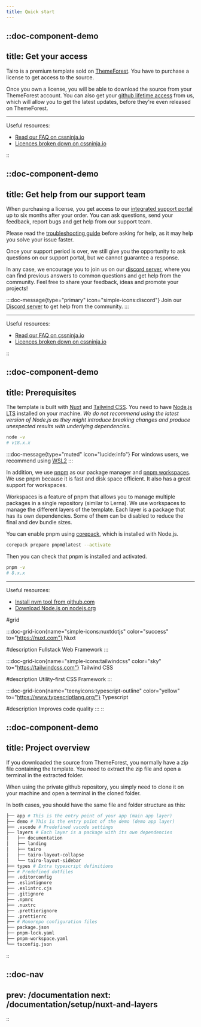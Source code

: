 ```yaml
---
title: Quick start
---
```



::doc-component-demo
---
title: Get your access
---
Tairo is a premium template sold on [ThemeForest](https://go.cssninja.io/buy-tairo). You have to purchase a license to get access to the source.

Once you own a license, you will be able to download the source from your ThemeForest account. You can also get your [github lifetime access](https://cssninja.io/faq/github-access) from us, which will allow you to get the latest updates, before they're even released on ThemeForest.

---

Useful resources:

- [Read our FAQ on cssninja.io](https://cssninja.io/faq/)
- [Licences broken down on cssninja.io](https://cssninja.io/faq/licenses)

::


::doc-component-demo
---
title: Get help from our support team
---
When purchasing a license, you get access to our [integrated support portal](https://cssninja.io/faq/support) up to six months after your order. You can ask questions, send your feedback, report bugs and get help from our support team.

Please read the [troubleshooting guide](/documentation/guides/troubleshooting) before asking for help, as it may help you solve your issue faster.

Once your support period is over, we still give you the opportunity to ask questions on our support portal, but we cannot guarantee a response.

In any case, we encourage you to join us on our [discord server](https://go.cssninja/discord), where you can find previous answers to common questions and get help from the community. Feel free to share your feedback, ideas and promote your projects!

:::doc-message{type="primary" icon="simple-icons:discord"}
Join our [Discord server](https://go.cssninja/discord) to get help from the community.
:::

---

Useful resources:

- [Read our FAQ on cssninja.io](https://cssninja.io/faq/)
- [Licences broken down on cssninja.io](https://cssninja.io/faq/licenses)

::



::doc-component-demo
---
title: Prerequisites
---
The template is built with [Nuxt](https://nuxt.com/) and [Tailwind CSS](https://tailwindcss.com/). You need to have [Node.js LTS](https://nodejs.org/en/) installed on your machine. *We do not recommend using the latest version of Node.js as they might introduce breaking changes and produce unexpected results with underlying dependencies.*

```bash
node -v
# v18.x.x
```

:::doc-message{type="muted" icon="lucide:info"}
For windows users, we recommend using [WSL2](https://learn.microsoft.com/en-us/windows/wsl/install)
:::

In addition, we use [pnpm](https://pnpm.io/) as our package manager and [pnpm workspaces](https://pnpm.io/workspaces). We use pnpm because it is fast and disk space efficient. It also has a great support for workspaces.

Workspaces is a feature of pnpm that allows you to manage multiple packages in a single repository (similar to Lerna). We use workspaces to manage the different layers of the template. Each layer is a package that has its own dependencies. Some of them can be disabled to reduce the final and dev bundle sizes.

You can enable pnpm using [corepack](https://nodejs.org/docs/latest-v18.x/api/corepack.html), which is installed with Node.js.
```bash
corepack prepare pnpm@latest --activate
```

Then you can check that pnpm is installed and activated.

```bash
pnpm -v
# 8.x.x
```

---

Useful resources:

- [Install nvm tool from github.com](https://github.com/nvm-sh/nvm)
- [Download Node.js on nodejs.org](https://nodejs.org/en)

#grid

  :::doc-grid-icon{name="simple-icons:nuxtdotjs" color="success" to="https://nuxt.com"}
  Nuxt

  #description
  Fullstack Web Framework
  :::

  :::doc-grid-icon{name="simple-icons:tailwindcss" color="sky" to="https://tailwindcss.com"}
  Tailwind CSS

  #description
  Utility-first CSS Framework
  :::

  
  :::doc-grid-icon{name="teenyicons:typescript-outline" color="yellow" to="https://www.typescriptlang.org/"}
  Typescript

  #description
  Improves code quality
  :::
::



::doc-component-demo
---
title: Project overview
---
If you downloaded the source from ThemeForest, you normally have a zip file containing the template. You need to extract the zip file and open a terminal in the extracted folder.

When using the private github repository, you simply need to clone it on your machine and open a terminal in the cloned folder.

In both cases, you should have the same file and folder structure as this:

```bash
├── app # This is the entry point of your app (main app layer)
├── demo # This is the entry point of the demo (demo app layer)
├── .vscode # Predefined vscode settings
├── layers # Each layer is a package with its own dependencies
│   ├── documentation
│   ├── landing
│   ├── tairo
│   ├── tairo-layout-collapse
│   └── tairo-layout-sidebar
├── types # Extra typescript definitions
├── # Predefined dotfiles
├── .editorconfig
├── .eslintignore
├── .eslintrc.cjs
├── .gitignore
├── .npmrc
├── .nuxtrc
├── .prettierignore
├── .prettierrc
├── # Monorepo configuration files
├── package.json
├── pnpm-lock.yaml
├── pnpm-workspace.yaml
└── tsconfig.json
```

::

::doc-nav
---
prev: /documentation
next: /documentation/setup/nuxt-and-layers
---
::